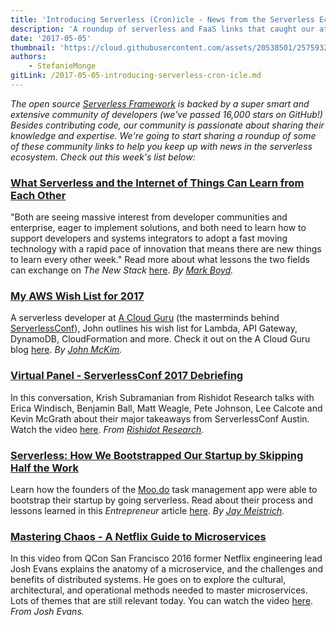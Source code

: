 ```yaml
---
title: 'Introducing Serverless (Cron)icle - News from the Serverless Ecosystem'
description: 'A roundup of serverless and FaaS links that caught our attention this week.'
date: '2017-05-05'
thumbnail: 'https://cloud.githubusercontent.com/assets/20538501/25759320/8bb86c20-3197-11e7-8d3d-5479c197c049.png'
authors:
    - StefanieMonge
gitLink: /2017-05-05-introducing-serverless-cron-icle.md
---
```


*The open source [Serverless Framework](https://github.com/serverless/serverless) is backed by a super smart and extensive community of developers (we've passed 16,000 stars on GitHub!) Besides contributing code, our community is passionate about sharing their knowledge and expertise. We're going to start sharing a roundup of some of these community links to help you keep up with news in the serverless ecosystem. Check out this week's list below:*

### [What Serverless and the Internet of Things Can Learn from Each Other](https://thenewstack.io/iot-serverless-can-learn/)
"Both are seeing massive interest from developer communities and enterprise, eager to implement solutions, and both need to learn how to support developers and systems integrators to adopt a fast moving technology with a rapid pace of innovation that means there are new things to learn every other week." Read more about what lessons the two fields can exchange on *The New Stack* [here](https://thenewstack.io/iot-serverless-can-learn/). *By [Mark Boyd](https://twitter.com/mgboydcom).*

### [My AWS Wish List for 2017](https://read.acloud.guru/my-aws-wishlist-for-2017-8c55a7b7b475)
A serverless developer at [A Cloud Guru](https://acloud.guru/) (the masterminds behind [ServerlessConf](http://serverlessconf.io/)), John outlines his wish list for Lambda, API Gateway, DynamoDB, CloudFormation and more. Check it out on the A Cloud Guru blog [here](https://read.acloud.guru/my-aws-wishlist-for-2017-8c55a7b7b475). *By [John McKim](https://twitter.com/johncmckim).*

### [Virtual Panel - ServerlessConf 2017 Debriefing](https://youtu.be/7OPYapnBOzA)
In this conversation, Krish Subramanian from Rishidot Research talks with Erica Windisch, Benjamin Ball, Matt Weagle, Pete Johnson, Lee Calcote and Kevin McGrath about their major takeaways from ServerlessConf Austin. Watch the video [here](https://youtu.be/7OPYapnBOzA). *From [Rishidot Research](https://twitter.com/rishidot).*

### [Serverless: How We Bootstrapped Our Startup by Skipping Half the Work](http://entm.ag/788)
Learn how the founders of the [Moo.do](https://www.moo.do/) task management app were able to bootstrap their startup by going serverless. Read about their process and lessons learned in this *Entrepreneur* article [here](http://entm.ag/788). *By  [Jay Meistrich](https://twitter.com/jmeistrich).*

### [Mastering Chaos - A Netflix Guide to Microservices](https://youtu.be/CZ3wIuvmHeM)
In this video from QCon San Francisco 2016 former Netflix engineering lead Josh Evans explains the anatomy of a microservice, and the challenges and benefits of distributed systems. He goes on to explore the cultural, architectural, and operational methods needed to master microservices. Lots of themes that are still relevant today. You can watch the video [here](https://youtu.be/CZ3wIuvmHeM). *From Josh Evans.*

